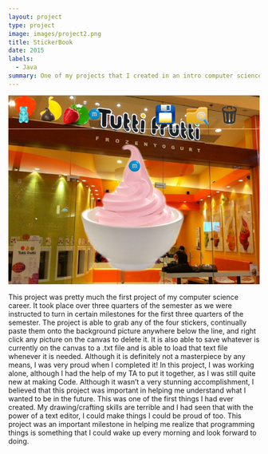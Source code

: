 ```yaml
---
layout: project
type: project
image: images/project2.png
title: StickerBook
date: 2015
labels:
  - Java
summary: One of my projects that I created in an intro computer science course(111).
---
```


<div class="ui small rounded images">
  <img class="ui image" src="../images/project2.png">
</div>

This project was pretty much the first project of my computer science career. It took place over three quarters of the semester as we were instructed to turn in certain milestones for the first three quarters of the semester. The project is able to grab any of the four stickers, continually paste them onto the background picture anywhere below the line, and right click any picture on the canvas to delete it. It is also able to save whatever is currently on the canvas to a .txt file and is able to load that text file whenever it is needed. Although it is definitely not a masterpiece by any means, I was very proud when I completed it!
In this project, I was working alone, although I had the help of my TA to put it together, as I was still quite new at making Code.
Although it wasn’t a very stunning accomplishment, I believed that this project was important in helping me understand what I wanted to be in the future. This was one of the first things I had ever created. My drawing/crafting skills are terrible and I had seen that with the power of a text editor, I could make things I could be proud of too. This project was an important milestone in helping me realize that programming things is something that I could wake up every morning and look forward to doing.
